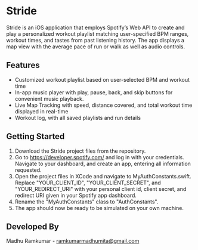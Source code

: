 # Stride
Stride is an iOS application that employs Spotify’s Web API to create and play a personalized workout playlist matching user-specified BPM ranges, workout times, and tastes from past listening history. The app displays a map view with the average pace of run or walk as well as audio controls.

## Features
* Customized workout playlist based on user-selected BPM and workout time 
* In-app music player with play, pause, back, and skip buttons for convenient music playback.
* Live Map Tracking with speed, distance covered, and total workout time displayed in real-time
* Workout log, with all saved playlists and run details

## Getting Started
1. Download the Stride project files from the repository.
2. Go to https://developer.spotify.com/ and log in with your credentials. Navigate to your dashboard, and create an app, entering all information requested.
3. Open the project files in XCode and navigate to MyAuthConstants.swift. Replace "YOUR_CLIENT_ID", "YOUR_CLIENT_SECRET", and "YOUR_REDIRECT_URI" with your personal client id, client secret, and redirect URI given in your Spotify app dashboard.
4. Rename the "MyAuthConstants" class to "AuthConstants".
5. The app should now be ready to be simulated on your own machine.

## Developed By
Madhu Ramkumar - ramkumarmadhumita@gmail.com



